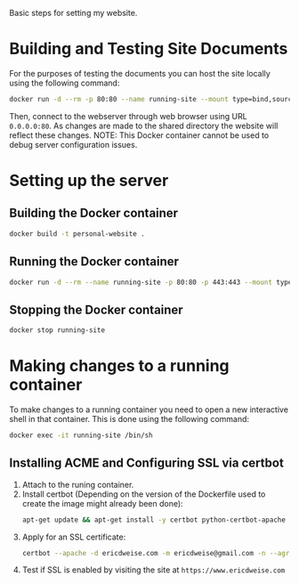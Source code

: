 Basic steps for setting my website.

# Building and Testing Site Documents
For the purposes of testing the documents you can host the site locally using the following command:
```bash
docker run -d --rm -p 80:80 --name running-site --mount type=bind,source="$(pwd)/htdocs",target=/var/www/html php:7.3.9-apache-buster
```
Then, connect to the webserver through web browser using URL `0.0.0.0:80`. As changes are made to the shared directory the website will reflect these changes. NOTE: This Docker container cannot be used to debug server configuration issues.

# Setting up the server
## Building the Docker container
```bash
docker build -t personal-website .
```

## Running the Docker container
```bash
docker run -d --rm --name running-site -p 80:80 -p 443:443 --mount type=bind,source="$(pwd)/htdocs",target=/var/www/html personal-website
```

## Stopping the Docker container
```bash
docker stop running-site
```


# Making changes to a running container
To make changes to a running container you need to open a new interactive shell in that container. This is done using the following command:
```bash
docker exec -it running-site /bin/sh
```

## Installing ACME and Configuring SSL via certbot
1. Attach to the runing container.
2. Install certbot (Depending on the version of the Dockerfile used to create the image might already been done):
    ```bash
    apt-get update && apt-get install -y certbot python-certbot-apache
    ```
3. Apply for an SSL certificate:
    ```bash
    certbot --apache -d ericdweise.com -m ericdweise@gmail.com -n --agree-tos
    ```
4. Test if SSL is enabled by visiting the site at `https://www.ericdweise.com`

